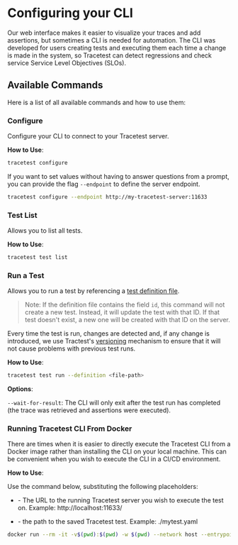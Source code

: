# Configuring your CLI

Our web interface makes it easier to visualize your traces and add assertions, but sometimes a CLI is needed for automation. The CLI was developed for users creating tests and executing them each time a change is made in the system, so Tracetest can detect regressions and check service Service Level Objectives (SLOs).


## **Available Commands**

Here is a list of all available commands and how to use them:

### **Configure**
Configure your CLI to connect to your Tracetest server.


**How to Use**:


```sh
tracetest configure
```

If you want to set values without having to answer questions from a prompt, you can provide the flag `--endpoint` to define the server endpoint.


```sh
tracetest configure --endpoint http://my-tracetest-server:11633
```

### **Test List**


Allows you to list all tests.


**How to Use**:


```sh
tracetest test list
```

### **Run a Test**

Allows you to run a test by referencing a [test definition file](./creating-tests).

> Note: If the definition file contains the field `id`, this command will not create a new test. Instead, it will update the test with that ID. If that test doesn't exist, a new one will be created with that ID on the server.


Every time the test is run, changes are detected and, if any change is introduced, we use Tractest's [versioning](../concepts/versioning) mechanism to ensure that it will not cause problems with previous test runs.

**How to Use**:


```sh
tracetest test run --definition <file-path>
```

**Options**:

`--wait-for-result`: The CLI will only exit after the test run has completed (the trace was retrieved and assertions were executed).

### Running Tracetest CLI From Docker

There are times when it is easier to directly execute the Tracetest CLI from a Docker image rather than installing the CLI on your local machine. This can be convenient when you wish to execute the CLI in a CI/CD environment.


**How to Use**:

Use the command below, substituting the following placeholders:
- <your-tracetest-server-url> - The URL to the running Tracetest server you wish to execute the test on. Example: http://localhost:11633/

- <file-path> - the path to the saved Tracetest test. Example: ./mytest.yaml

```sh
docker run --rm -it -v$(pwd):$(pwd) -w $(pwd) --network host --entrypoint tracetest kubeshop/tracetest:latest -s <your-tracetest-server-url> test run  --definition <file-path> --wait-for-result
```


